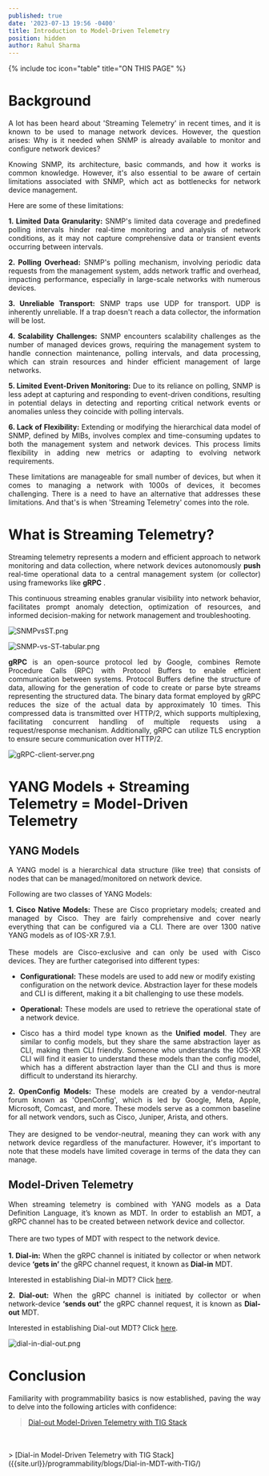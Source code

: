 ```yaml
---
published: true
date: '2023-07-13 19:56 -0400'
title: Introduction to Model-Driven Telemetry
position: hidden
author: Rahul Sharma
---
```

{% include toc icon="table" title="ON THIS PAGE" %}

# Background

<p align="justify">A lot has been heard about 'Streaming Telemetry' in recent times, and it is known to be used to manage network devices. However, the question arises: Why is it needed when SNMP is already available to monitor and configure network devices?</p>

<p align="justify">Knowing SNMP, its architecture, basic commands, and how it works is common knowledge. However, it's also essential to be aware of certain limitations associated with SNMP, which act as bottlenecks for network device management.</p>
  
Here are some of these limitations:
  
<p align="justify"> <b>1. Limited Data Granularity:</b> SNMP's limited data coverage and predefined polling intervals hinder real-time monitoring and analysis of network conditions, as it may not capture comprehensive data or transient events occurring between intervals.</p>

<p align="justify"> <b>2. Polling Overhead:</b> SNMP's polling mechanism, involving periodic data requests from the management system, adds network traffic and overhead, impacting performance, especially in large-scale networks with numerous devices.</p>

<p align="justify"> <b>3. Unreliable Transport:</b> SNMP traps use UDP for transport. UDP is inherently unreliable. If a trap doesn't reach a data collector, the information will be lost.</p>
  
<p align="justify"> <b>4. Scalability Challenges:</b> SNMP encounters scalability challenges as the number of managed devices grows, requiring the management system to handle connection maintenance, polling intervals, and data processing, which can strain resources and hinder efficient management of large networks.</p>

<p align="justify"> <b>5. Limited Event-Driven Monitoring:</b> Due to its reliance on polling, SNMP is less adept at capturing and responding to event-driven conditions, resulting in potential delays in detecting and reporting critical network events or anomalies unless they coincide with polling intervals.</p>

<p align="justify"> <b>6. Lack of Flexibility:</b> Extending or modifying the hierarchical data model of SNMP, defined by MIBs, involves complex and time-consuming updates to both the management system and network devices. This process limits flexibility in adding new metrics or adapting to evolving network requirements.</p>

<p align="justify">These limitations are manageable for small number of devices, but when it comes to managing a network with 1000s of devices, it becomes challenging. There is a need to have an alternative that addresses these limitations. And that's is when 'Streaming Telemetry' comes into the role.</p>

# What is Streaming Telemetry?

<p align="justify"> Streaming telemetry represents a modern and efficient approach to network monitoring and data collection, where network devices autonomously <b>push</b> real-time operational data to a central management system (or collector) using frameworks like <b>gRPC</b> .</p>

<p align="justify">This continuous streaming enables granular visibility into network behavior, facilitates prompt anomaly detection, optimization of resources, and informed decision-making for network management and troubleshooting.</p>

![SNMPvsST.png]({{site.baseurl}}/images/SNMPvsST.png)

![SNMP-vs-ST-tabular.png]({{site.baseurl}}/images/SNMP-vs-ST-tabular.png)

<p align="justify"> <b>gRPC</b> is an open-source protocol led by Google, combines Remote Procedure Calls (RPC) with Protocol Buffers to enable efficient communication between systems. Protocol Buffers define the structure of data, allowing for the generation of code to create or parse byte streams representing the structured data. The binary data format employed by gRPC reduces the size of the actual data by approximately 10 times. This compressed data is transmitted over HTTP/2, which supports multiplexing, facilitating concurrent handling of multiple requests using a request/response mechanism. Additionally, gRPC can utilize TLS encryption to ensure secure communication over HTTP/2.</p>


![gRPC-client-server.png]({{site.baseurl}}/images/gRPC-client-server.png)
# YANG Models + Streaming Telemetry = Model-Driven Telemetry

## YANG Models

<p align="justify">A YANG model is a hierarchical data structure (like tree) that consists of nodes that can be managed/monitored on network device.</p>

Following are two classes of YANG Models:

<p align="justify"> <b>1. Cisco Native Models:</b> These are Cisco proprietary models; created and managed by Cisco. They are fairly comprehensive and cover nearly everything that can be configured via a CLI. There are over 1300 native YANG models as of IOS-XR 7.9.1.
<br>
<br>  
These models are Cisco-exclusive and can only be used with Cisco devices. They are further categorised into different types:</p>

 - <b>Configurational:</b> These models are used to add new or modify existing configuration on the network device. Abstraction layer for these models and CLI is different, making it a bit challenging to use these models. 
        
 - <p align="justify"> <b>Operational:</b> These models are used to retrieve the operational state of a network device.</p>
 
 - <p align="justify">Cisco has a third model type known as the <b>Unified model</b>. They are similar to config models, but they share the same abstraction layer as CLI, making them CLI friendly. Someone who understands the IOS-XR CLI will find it easier to understand these models than the config model, which has a different abstraction layer than the CLI and thus is more difficult to understand its hierarchy.</p>

<p align="justify"> <b>2. OpenConfig Models:</b> These models are created by a vendor-neutral forum known as 'OpenConfig', which is led by Google, Meta, Apple, Microsoft, Comcast, and more. These models serve as a common baseline for all network vendors, such as Cisco, Juniper, Arista, and others.
<br>
<br>  
They are designed to be vendor-neutral, meaning they can work with any network device regardless of the manufacturer. However, it's important to note that these models have limited coverage in terms of the data they can manage.</p>


## Model-Driven Telemetry

<p align="justify">When streaming telemetry is combined with YANG models as a Data Definition Language, it’s known as MDT. In order to establish an MDT, a gRPC channel has to be created between network device and collector.
<br>
<br>  
There are two types of MDT with respect to the network device. 
<br>
<br>  
<b>1. Dial-in:</b> When the gRPC channel is initiated by collector or when network device <b>‘gets in’</b> the gRPC channel request, it known as <b>Dial-in</b> MDT.</p>

Interested in establishing Dial-in MDT? Click [here]({{site.url}}/programmability/blogs/Dial-in-MDT-with-TIG/).

<p align="justify"><b>2. Dial-out:</b> When the gRPC channel is initiated by collector or when network-device <b>‘sends out’</b> the gRPC channel request, it is known as <b>Dial-out</b> MDT.</p>
  
Interested in establishing Dial-out MDT? Click [here]({{site.url}}/programmability/blogs/Dial-out-MDT-with-TIG/).

![dial-in-dial-out.png]({{site.baseurl}}/images/dial-in-dial-out.png)

# Conclusion

<p align="justify">Familiarity with programmability basics is now established, paving the way to delve into the following articles with confidence:</p>

> [Dial-out Model-Driven Telemetry with TIG Stack]({{site.url}}/programmability/blogs/Dial-out-MDT-with-TIG/)
<br>
<br>
> [Dial-in Model-Driven Telemetry with TIG Stack]({{site.url}}/programmability/blogs/Dial-in-MDT-with-TIG/)


